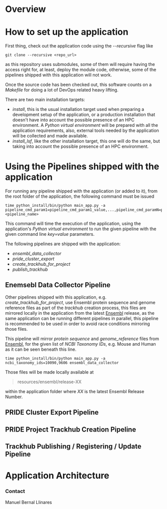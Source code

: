 # Overview
# How to set up the application
First thing, check out the application code using the _--recursive_ flag like
```
git clone --recursive <repo_url>
```
as this repository uses submodules, some of them will require having the access right for, at least, deploy the module code, otherwise, some of the pipelines shipped with this application will not work. 

Once the source code has been checked out, this software counts on a _Makefile_ for doing a lot of DevOps related heavy lifting.

There are two main installation targets:
- _install_, this is the usual installation target used when preparing a development setup of the application, or a production installation that doesn't have into account the possible presence of an HPC environment.
A _Python virtual environment_ will be prepared with all the application requirements, also, external tools needed by the application will be collected and made available.
- _install_lsf_, like the other installation target, this one will do the same, but taking into account the possible presence of an HPC environment.

# Using the Pipelines shipped with the application
For running any pipeline shipped with the application (or added to it), from the root folder of the application, the following command must be issued
```
time python_install/bin/python main_app.py -a pipeline_cmd_param1=pipeline_cmd_param1_value,...,pipeline_cmd_paramN=pipeline_cmd_paramN_value <pipeline_name>
```
This command will time the execution of the application, using the application's _Python virtual environment_ to run the given pipeline with the given command line _key=value_ parameters.

The following pipelines are shipped with the application:
- _ensembl_data_collector_
- _pride_cluster_export_
- _create_trackhub_for_project_
- _publish_trackhub_

## Enemsebl Data Collector Pipeline
Other pipelines shipped with this application, e.g. _create_trackhub_for_project_, use Ensembl protein sequence and genome reference files as part of the _trackhub_ creation process, this files are mirrored locally in the application from the latest [Ensembl](https://www.ensembl.org/info/data/ftp/index.html) release, as the same application can be running different pipelines in parallel, this pipeline is recommended to be used in order to avoid race conditions mirroring those files.

This pipeline will mirror _protein sequence_ and _genome_reference_ files from [Ensembl](https://www.ensembl.org/info/data/ftp/index.html), for the given list of _NCBI Taxonomy IDs_, e.g. Mouse and Human as it can be seen beneath this line.
```
time python_install/bin/python main_app.py -a ncbi_taxonomy_ids=10090,9606 ensembl_data_collector 
```
Those files will be made locally available at 
> resources/ensembl/release-XX

within the application folder where _XX_ is the latest Ensembl Release Number.

## PRIDE Cluster Export Pipeline

## PRIDE Project Trackhub Creation Pipeline

## Trackhub Publishing / Registering / Update Pipeline

# Application Architecture

### Contact
Manuel Bernal Llinares